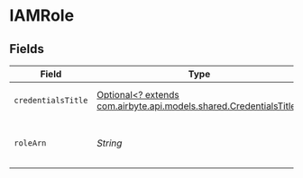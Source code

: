 # IAMRole


## Fields

| Field                                                                                                         | Type                                                                                                          | Required                                                                                                      | Description                                                                                                   |
| ------------------------------------------------------------------------------------------------------------- | ------------------------------------------------------------------------------------------------------------- | ------------------------------------------------------------------------------------------------------------- | ------------------------------------------------------------------------------------------------------------- |
| `credentialsTitle`                                                                                            | [Optional<? extends com.airbyte.api.models.shared.CredentialsTitle>](../../models/shared/CredentialsTitle.md) | :heavy_minus_sign:                                                                                            | Name of the credentials                                                                                       |
| `roleArn`                                                                                                     | *String*                                                                                                      | :heavy_check_mark:                                                                                            | Will assume this role to write data to s3                                                                     |